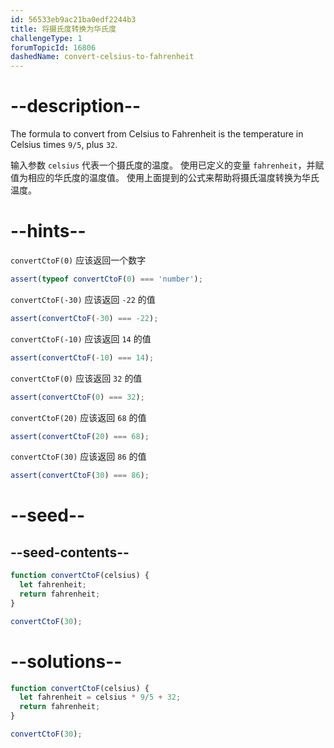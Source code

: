 ```yaml
---
id: 56533eb9ac21ba0edf2244b3
title: 将摄氏度转换为华氏度
challengeType: 1
forumTopicId: 16806
dashedName: convert-celsius-to-fahrenheit
---
```


# --description--

The formula to convert from Celsius to Fahrenheit is the temperature in Celsius times `9/5`, plus `32`.

输入参数 `celsius` 代表一个摄氏度的温度。 使用已定义的变量 `fahrenheit`，并赋值为相应的华氏度的温度值。 使用上面提到的公式来帮助将摄氏温度转换为华氏温度。

# --hints--

`convertCtoF(0)` 应该返回一个数字

```js
assert(typeof convertCtoF(0) === 'number');
```

`convertCtoF(-30)` 应该返回 `-22` 的值

```js
assert(convertCtoF(-30) === -22);
```

`convertCtoF(-10)` 应该返回 `14` 的值

```js
assert(convertCtoF(-10) === 14);
```

`convertCtoF(0)` 应该返回 `32` 的值

```js
assert(convertCtoF(0) === 32);
```

`convertCtoF(20)` 应该返回 `68` 的值

```js
assert(convertCtoF(20) === 68);
```

`convertCtoF(30)` 应该返回 `86` 的值

```js
assert(convertCtoF(30) === 86);
```

# --seed--

## --seed-contents--

```js
function convertCtoF(celsius) {
  let fahrenheit;
  return fahrenheit;
}

convertCtoF(30);
```

# --solutions--

```js
function convertCtoF(celsius) {
  let fahrenheit = celsius * 9/5 + 32;
  return fahrenheit;
}

convertCtoF(30);
```
